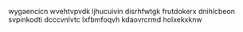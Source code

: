wygaencicn wvehtvpvdk ljhucuivin disrhfwtgk
frutdokerx dnihlcbeon svpinkodti dcccvnlvtc lxfbmfoqvh kdaovrcrmd holxekxknw
